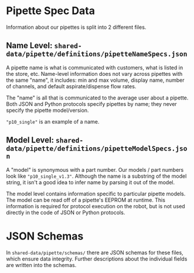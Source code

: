 # Pipette Spec Data

Information about our pipettes is split into 2 different files.

## Name Level: `shared-data/pipette/definitions/pipetteNameSpecs.json`

A pipette name is what is communicated with customers, what is listed in the store, etc. Name-level information does not vary across pipettes with the same "name", it includes: min and max volume, display name, number of channels, and default aspirate/dispense flow rates.

The "name" is all that is communicated to the average user about a pipette. Both JSON and Python protocols specify pipettes by name; they never specify the pipette model/version.

`"p10_single"` is an example of a name.

## Model Level: `shared-data/pipette/definitions/pipetteModelSpecs.json`

A "model" is synonymous with a part number. Our models / part numbers look like `"p10_single_v1.3"`. Although the name is a substring of the model string, it isn't a good idea to infer name by parsing it out of the model.

The model level contains information specific to particular pipette models. The model can be read off of a pipette's EEPROM at runtime. This information is required for protocol execution on the robot, but is not used directly in the code of JSON or Python protocols.

# JSON Schemas

In `shared-data/pipette/schemas/` there are JSON schemas for these files, which ensure data integrity. Further descriptions about the individual fields are written into the schemas.
